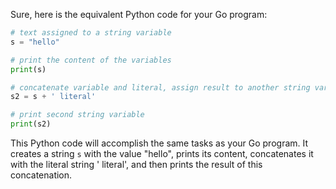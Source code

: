 Sure, here is the equivalent Python code for your Go program:

```python
# text assigned to a string variable
s = "hello"

# print the content of the variables
print(s)

# concatenate variable and literal, assign result to another string variable
s2 = s + ' literal'

# print second string variable
print(s2)
```

This Python code will accomplish the same tasks as your Go program. It creates a string `s` with the value "hello", prints its content, concatenates it with the literal string ' literal', and then prints the result of this concatenation.
